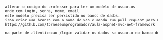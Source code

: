 ﻿``` bash

alterar o codigo do professor para ter um modelo de usuarios
onde tem login, senha, nome, email
este modelo precisa ser persistido no banco de dados.
irao criar uma branch com o nome de vcs e manda rum pull request para meu repo (fork) 
https://github.com/torneseumprogramador/aula-aspnet-mvc-net-framework

na parte de altenticacao /login validar os dados so usuario no banco de dados
``` 